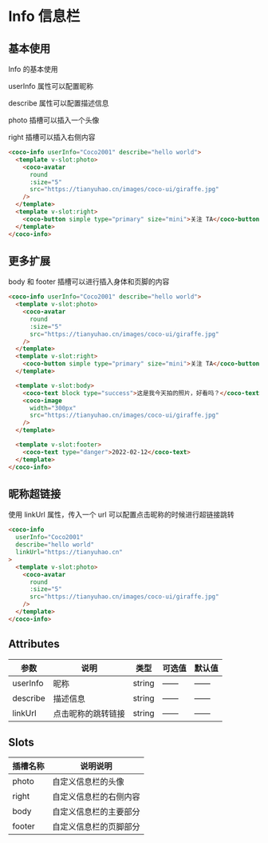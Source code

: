 # Info 信息栏

## 基本使用

Info 的基本使用

userInfo 属性可以配置昵称

describe 属性可以配置描述信息

photo 插槽可以插入一个头像

right 插槽可以插入右侧内容

<coco-info userInfo="Coco2001" describe="hello world">
  <template v-slot:photo>
    <coco-avatar
      round
      :size="5"
      src="https://tianyuhao.cn/images/coco-ui/giraffe.jpg"
    />
  </template>
  <template v-slot:right>
    <coco-button simple type="primary" size="mini">关注 TA</coco-button>
  </template>
</coco-info>

```html
<coco-info userInfo="Coco2001" describe="hello world">
  <template v-slot:photo>
    <coco-avatar
      round
      :size="5"
      src="https://tianyuhao.cn/images/coco-ui/giraffe.jpg"
    />
  </template>
  <template v-slot:right>
    <coco-button simple type="primary" size="mini">关注 TA</coco-button>
  </template>
</coco-info>
```

## 更多扩展

body 和 footer 插槽可以进行插入身体和页脚的内容

<coco-info userInfo="Coco2001" describe="hello world">
  <template v-slot:photo>
    <coco-avatar
      round
      :size="5"
      src="https://tianyuhao.cn/images/coco-ui/giraffe.jpg"
    />
  </template>
  <template v-slot:right>
    <coco-button simple type="primary" size="mini">关注 TA</coco-button>
  </template>

  <template v-slot:body>
    <coco-text block type="success">这是我今天拍的照片，好看吗？</coco-text>
    <coco-image
      width="300px"
      src="https://tianyuhao.cn/images/coco-ui/giraffe.jpg"
    />
  </template>

  <template v-slot:footer>
    <coco-text type="danger">2022-02-12</coco-text>
  </template>
</coco-info>

```html
<coco-info userInfo="Coco2001" describe="hello world">
  <template v-slot:photo>
    <coco-avatar
      round
      :size="5"
      src="https://tianyuhao.cn/images/coco-ui/giraffe.jpg"
    />
  </template>
  <template v-slot:right>
    <coco-button simple type="primary" size="mini">关注 TA</coco-button>
  </template>

  <template v-slot:body>
    <coco-text block type="success">这是我今天拍的照片，好看吗？</coco-text>
    <coco-image
      width="300px"
      src="https://tianyuhao.cn/images/coco-ui/giraffe.jpg"
    />
  </template>

  <template v-slot:footer>
    <coco-text type="danger">2022-02-12</coco-text>
  </template>
</coco-info>
```

## 昵称超链接

使用 linkUrl 属性，传入一个 url 可以配置点击昵称的时候进行超链接跳转

<coco-info userInfo="Coco2001" describe="hello world" linkUrl="https://tianyuhao.cn">  
  <template v-slot:photo>
    <coco-avatar
      round
      :size="5"
      src="https://tianyuhao.cn/images/coco-ui/giraffe.jpg"
    />
  </template>
</coco-info>

```html
<coco-info
  userInfo="Coco2001"
  describe="hello world"
  linkUrl="https://tianyuhao.cn"
>
  <template v-slot:photo>
    <coco-avatar
      round
      :size="5"
      src="https://tianyuhao.cn/images/coco-ui/giraffe.jpg"
    />
  </template>
</coco-info>
```

## Attributes

| 参数     | 说明               | 类型   | 可选值 | 默认值 |
| -------- | ------------------ | ------ | ------ | ------ |
| userInfo | 昵称               | string | ——     | ——     |
| describe | 描述信息           | string | ——     | ——     |
| linkUrl  | 点击昵称的跳转链接 | string | ——     | ——     |

## Slots

| 插槽名称 | 说明说明               |
| -------- | ---------------------- |
| photo    | 自定义信息栏的头像     |
| right    | 自定义信息栏的右侧内容 |
| body     | 自定义信息栏的主要部分 |
| footer   | 自定义信息栏的页脚部分 |
